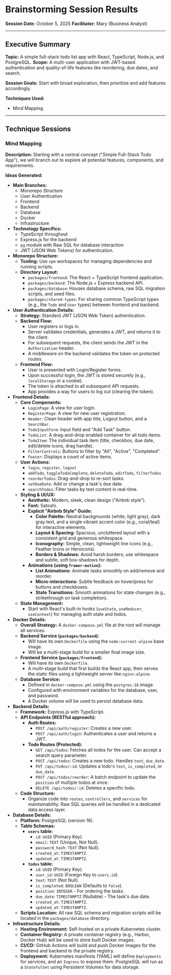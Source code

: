 # Brainstorming Session Results

**Session Date:** October 5, 2025
**Facilitator:** Mary (Business Analyst)

---

## Executive Summary

**Topic:** A simple full-stack todo list app with React, TypeScript, Node.js, and PostgreSQL.
**Scope:** A multi-user application with JWT-based authentication and quality-of-life features like reordering, due dates, and search.

**Session Goals:** Start with broad exploration, then prioritize and add features accordingly.

**Techniques Used:** 
- Mind Mapping

---

## Technique Sessions

### Mind Mapping

**Description:** Starting with a central concept ("Simple Full-Stack Todo App"), we will branch out to explore all potential features, components, and requirements.

**Ideas Generated:**

*   **Main Branches:**
    *   Monorepo Structure
    *   User Authentication
    *   Frontend
    *   Backend
    *   Database
    *   Docker
    *   Infrastructure
*   **Technology Specifics:**
    *   TypeScript throughout
    *   Express.js for the backend
    *   `pg` module with Raw SQL for database interaction
    *   JWT (JSON Web Tokens) for authentication.
*   **Monorepo Structure:**
    *   **Tooling:** Use `npm` workspaces for managing dependencies and running scripts.
    *   **Directory Layout:**
        *   `packages/frontend`: The React + TypeScript frontend application.
        *   `packages/backend`: The Node.js + Express backend API.
        *   `packages/database`: Houses database schema, raw SQL migration scripts, and seed files.
        *   `packages/shared-types`: For sharing common TypeScript types (e.g., the `Todo` and `User` types) between frontend and backend.
*   **User Authentication Details:**
    *   **Strategy:** Standard JWT (JSON Web Token) authentication.
    *   **Backend Flow:**
        *   User registers or logs in.
        *   Server validates credentials, generates a JWT, and returns it to the client.
        *   For subsequent requests, the client sends the JWT in the `Authorization` header.
        *   A middleware on the backend validates the token on protected routes.
    *   **Frontend Flow:**
        *   User is presented with Login/Register forms.
        *   Upon successful login, the JWT is stored securely (e.g., `localStorage` or a cookie).
        *   The token is attached to all subsequent API requests.
        *   App provides a way for users to log out (clearing the token).
*   **Frontend Details:**
    *   **Core Components:**
        *   `LoginPage`: A view for user login.
        *   `RegisterPage`: A view for new user registration.
        *   `Header`: Clean header with app title, Logout button, and a `SearchBar`.
        *   `TodoInputForm`: Input field and "Add Task" button.
        *   `TodoList`: A drag-and-drop enabled container for all todo items.
        *   `TodoItem`: The individual task item (title, checkbox, due date, edit/delete icons, drag handle).
        *   `FilterControls`: Buttons to filter by "All", "Active", "Completed".
        *   `Footer`: Displays a count of active items.
    *   **User Actions:**
        *   `login`, `register`, `logout`
        *   `addTodo`, `toggleTodoComplete`, `deleteTodo`, `editTodo`, `filterTodos`
        *   `reorderTodos`: Drag-and-drop to re-sort tasks.
        *   `setDueDate`: Add or change a task's due date.
        *   `searchTodos`: Filter tasks by text content in real-time.
    *   **Styling & UI/UX:**
        *   **Aesthetic:** Modern, sleek, clean design ("Airbnb style").
        *   **Font:** Satoshi.
        *   **Explicit "Airbnb Style" Guide:**
            *   **Color Palette:** Neutral backgrounds (white, light gray), dark gray text, and a single vibrant accent color (e.g., coral/teal) for interactive elements.
            *   **Layout & Spacing:** Spacious, uncluttered layout with a consistent grid and generous whitespace.
            *   **Iconography:** Simple, clean, lightweight line icons (e.g., Feather Icons or Heroicons).
            *   **Borders & Shadows:** Avoid harsh borders; use whitespace and subtle, soft box-shadows for depth.
        *   **Animations (using `framer-motion`):**
            *   **List Animations:** Animate tasks smoothly on add/remove and reorder.
            *   **Micro-interactions:** Subtle feedback on hover/press for buttons and checkboxes.
            *   **State Transitions:** Smooth animations for state changes (e.g., strikethrough on task completion).
    *   **State Management:**
        *   Start with React's built-in hooks (`useState`, `useReducer`, `useContext`) for managing auth state and todos.
*   **Docker Details:**
    *   **Overall Strategy:** A `docker-compose.yml` file at the root will manage all services.
    *   **Backend Service (`packages/backend`):**
        *   Will have its own `Dockerfile` using the `node:current-alpine` base image.
        *   Will be a multi-stage build for a smaller final image size.
    *   **Frontend Service (`packages/frontend`):**
        *   Will have its own `Dockerfile`.
        *   A multi-stage build that first builds the React app, then serves the static files using a lightweight server like `nginx:alpine`.
    *   **Database Service:**
        *   Defined in `docker-compose.yml` using the `postgres:16` image.
        *   Configured with environment variables for the database, user, and password.
        *   A Docker volume will be used to persist database data.
*   **Backend Details:**
    *   **Framework:** Express.js with TypeScript.
    *   **API Endpoints (RESTful approach):**
        *   **Auth Routes:**
            *   `POST /api/auth/register`: Creates a new user.
            *   `POST /api/auth/login`: Authenticates a user and returns a JWT.
        *   **Todo Routes (Protected):**
            *   `GET /api/todos`: Fetches all todos for the user. Can accept a search query parameter.
            *   `POST /api/todos`: Creates a new todo. Handles `text`, `due_date`.
            *   `PUT /api/todos/:id`: Updates a todo's `text`, `is_completed`, or `due_date`.
            *   `POST /api/todos/reorder`: A batch endpoint to update the `position` of multiple todos at once.
            *   `DELETE /api/todos/:id`: Deletes a specific todo.
    *   **Code Structure:**
        *   Organize code into `routes`, `controllers`, and `services` for maintainability. Raw SQL queries will be handled in a dedicated data access layer.
*   **Database Details:**
    *   **Platform:** PostgreSQL (version 16).
    *   **Table Schemas:**
        *   **`users` table:**
            *   `id`: `UUID` (Primary Key).
            *   `email`: `TEXT` (Unique, Not Null).
            *   `password_hash`: `TEXT` (Not Null).
            *   `created_at`: `TIMESTAMPTZ`.
            *   `updated_at`: `TIMESTAMPTZ`.
        *   **`todos` table:**
            *   `id`: `UUID` (Primary Key).
            *   `user_id`: `UUID` (Foreign Key to `users.id`).
            *   `text`: `TEXT` (Not Null).
            *   `is_completed`: `BOOLEAN` (Defaults to `false`).
            *   `position`: `INTEGER` - For ordering the tasks.
            *   `due_date`: `TIMESTAMPTZ` (Nullable) - The task's due date.
            *   `created_at`: `TIMESTAMPTZ`.
            *   `updated_at`: `TIMESTAMPTZ`.
    *   **Scripts Location:** All raw SQL schema and migration scripts will be located in the `packages/database` directory.
*   **Infrastructure Details:**
    *   **Hosting Environment:** Self-hosted on a private Kubernetes cluster.
    *   **Container Registry:** A private container registry (e.g., Harbor, Docker Hub) will be used to store built Docker images.
    *   **CI/CD:** GitHub Actions will build and push Docker images for the frontend and backend to the private registry.
    *   **Deployment:** Kubernetes manifests (YAML) will define `Deployments` for services, and an `Ingress` to expose them. PostgreSQL will run as a `StatefulSet` using Persistent Volumes for data storage.
